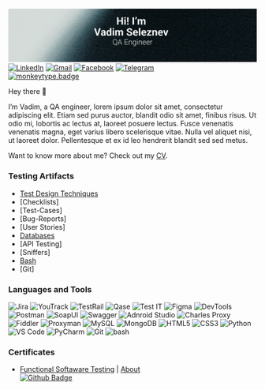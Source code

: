 [![Header](https://github.com/blackbirdbbye/blackbirdbbye/blob/main/assets/banner.png)](mailto:slvdmsv@gmail.com)
[![LinkedIn](https://img.shields.io/badge/-LinkedIn-090909?style=flat&logo=linkedin&logoColor=0a66c2)](https://www.linkedin.com/in/alexeyshpavda)
[![Gmail](https://img.shields.io/badge/-Gmail-090909?style=flat&logo=Gmail&logoColor=ea4335)](mailto:slvdmsv@gmail.com)
[![Facebook](https://img.shields.io/badge/-Facebook-090909?style=flat&logo=Facebook&logoColor=1877f2)](https://www.facebook.com/alexeyshpavda)
[![Telegram](https://img.shields.io/badge/-Telegram-090909?style=flat&logo=telegram&logoColor=3390ec)](https://t.me/the_cybermania)<br>
[![monkeytype.badge]][monkeytype]

Hey there 👋

I’m Vadim, a QA engineer, lorem ipsum dolor sit amet, consectetur adipiscing elit. Etiam sed purus auctor, blandit odio sit amet, finibus risus. Ut odio mi, lobortis ac lectus at, laoreet posuere lectus. Fusce venenatis venenatis magna, eget varius libero scelerisque vitae. Nulla vel aliquet nisi, ut laoreet dolor. Pellentesque et ex id leo hendrerit blandit sed sed metus.

Want to know more about me? Check out my [CV]().

### Testing Artifacts
- [Test Design Techniques]()
- [Checklists]
- [Test-Cases]
- [Bug-Reports]
- [User Stories]
- [Databases]()
- [API Testing]
- [Sniffers]
- [Bash]()
- [Git]


### Languages and Tools
![Jira](https://img.shields.io/badge/-Jira-090909?style=flat-square&logo=jira)
![YouTrack](https://img.shields.io/badge/-YouTrack-090909?style=flat-square&logo=youtrack&logoColor=E9D54D)
![TestRail](https://img.shields.io/badge/-TestRail-090909?style=flat-square&logo=TestRail)
![Qase](https://img.shields.io/badge/-Qase-090909?style=flat-square&logo=qase&logoColor=F8C52C)
![Test IT](https://img.shields.io/badge/-TestIT-090909?style=flat-square&logo=testit&logoColor=F88C00)
![Figma](https://img.shields.io/badge/-Figma-090909?style=flat-square&logo=figma)
![DevTools](https://img.shields.io/badge/-DevTools-090909?style=flat-square&logo=)
![Postman](https://img.shields.io/badge/-Postman-090909?style=flat-square&logo=postman)
![SoapUI](https://img.shields.io/badge/-SoapUI-090909?style=flat-square&logo=SoapUI)
![Swagger](https://img.shields.io/badge/-Swagger-090909?style=flat-square&logo=swagger)
![Adnroid Studio](https://img.shields.io/badge/-AndroidStudio-090909?style=flat-square&logo=androidstudio)
![Charles Proxy](https://img.shields.io/badge/-CharlesProxy-090909?style=flat-square&logo=CharlesProxy)
![Fiddler](https://img.shields.io/badge/-Fiddler-090909?style=flat-square&logo=fiddler)
![Proxyman](https://img.shields.io/badge/-Proxyman-090909?style=flat-square&logo=Proxyman)
![MySQL](https://img.shields.io/badge/-MySQL-090909?style=flat-square&logo=mysql)
![MongoDB](https://img.shields.io/badge/-MongoDB-090909?style=flat-square&logo=MongoDB)
![HTML5](https://img.shields.io/badge/-HTML5-090909?style=flat-square&logo=html5)
![CSS3](https://img.shields.io/badge/-CSS3-090909?style=flat-square&logo=css3)
![Python](https://img.shields.io/badge/-Python-090909?style=flat-square&logo=python)
![VS Code](https://img.shields.io/badge/-VSCode-090909?style=flat-square&logo=visualstudiocode&logoColor=47C5FB)
![PyCharm](https://img.shields.io/badge/-PyCharm-090909?style=flat-square&logo=pycharm&logoColor=097CDB)
![Git](https://img.shields.io/badge/-Git-090909?style=flat-square&logo=git)
![bash](https://img.shields.io/badge/-Bash-090909?style=flat-square&logo=bash)

### Certificates
- [Functional Softaware Testing]() | [About](https://artsiomrusau.com/qa-from-scratch)<br>
[![Github Badge](https://img.shields.io/badge/@artichokeee-090909?style=flat-squa&logo=Github&logoColor=white)](https://github.com/artichokeee)

[monkeytype.badge]: https://img.shields.io/endpoint?style=flat&url=https%3A%2F%2Fmonkeytype-badge-vhd5lan7mmhz.runkit.sh%3Fmessage%3D62wpm%26label%3Dmonkeytype%26style%26logoVariant%3Done
[monkeytype]: https://monkeytype.com/profile/bb_blackbird




